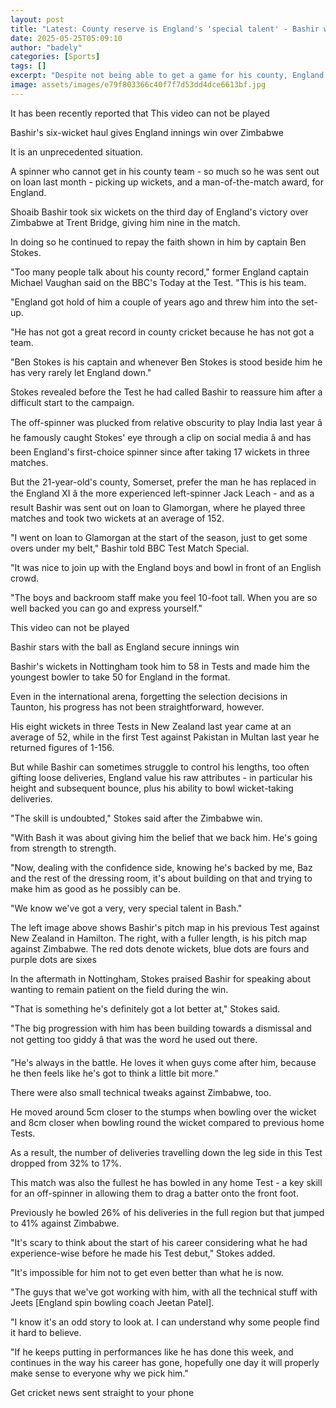 ```yaml
---
layout: post
title: "Latest: County reserve is England's 'special talent' - Bashir work pays off"
date: 2025-05-25T05:09:10
author: "badely"
categories: [Sports]
tags: []
excerpt: "Despite not being able to get a game for his county, England spinner Shoaib Bashir puts doubts over his place 'to bed'."
image: assets/images/e79f803366c40f7f7d53dd4dce6613bf.jpg
---
```


It has been recently reported that This video can not be played

Bashir's six-wicket haul gives England innings win over Zimbabwe

It is an unprecedented situation.

A spinner who cannot get in his county team - so much so he was sent out on loan last month - picking up wickets, and a man-of-the-match award, for England.

Shoaib Bashir took six wickets on the third day of England's victory over Zimbabwe at Trent Bridge, giving him nine in the match.

In doing so he continued to repay the faith shown in him by captain Ben Stokes.

"Too many people talk about his county record," former England captain Michael Vaughan said on the BBC's Today at the Test. "This is his team.

"England got hold of him a couple of years ago and threw him into the set-up.

"He has not got a great record in county cricket because he has not got a team.

"Ben Stokes is his captain and whenever Ben Stokes is stood beside him he has very rarely let England down."

Stokes revealed before the Test he had called Bashir to reassure him after a difficult start to the campaign.

The off-spinner was plucked from relative obscurity to play India last year â he famously caught Stokes' eye through a clip on social media â and has been England's first-choice spinner since after taking 17 wickets in three matches.

But the 21-year-old's county, Somerset, prefer the man he has replaced in the England XI â the more experienced left-spinner Jack Leach - and as a result Bashir was sent out on loan to Glamorgan, where he played three matches and took two wickets at an average of 152.

"I went on loan to Glamorgan at the start of the season, just to get some overs under my belt," Bashir told BBC Test Match Special.

"It was nice to join up with the England boys and bowl in front of an English crowd.

"The boys and backroom staff make you feel 10-foot tall. When you are so well backed you can go and express yourself."

This video can not be played

Bashir stars with the ball as England secure innings win

Bashir's wickets in Nottingham took him to 58 in Tests and made him the youngest bowler to take 50 for England in the format.

Even in the international arena, forgetting the selection decisions in Taunton, his progress has not been straightforward, however. 

His eight wickets in three Tests in New Zealand last year came at an average of 52, while in the first Test against Pakistan in Multan last year he returned figures of 1-156. 

But while Bashir can sometimes struggle to control his lengths, too often gifting loose deliveries, England value his raw attributes - in particular his height and subsequent bounce, plus his ability to bowl wicket-taking deliveries.

"The skill is undoubted," Stokes said after the Zimbabwe win.

"With Bash it was about giving him the belief that we back him. He's going from strength to strength. 

"Now, dealing with the confidence side, knowing he's backed by me, Baz and the rest of the dressing room, it's about building on that and trying to make him as good as he possibly can be.

"We know we've got a very, very special talent in Bash."

The left image above shows Bashir's pitch map in his previous Test against New Zealand in Hamilton. The right, with a fuller length, is his pitch map against Zimbabwe. The red dots denote wickets, blue dots are fours and purple dots are sixes

In the aftermath in Nottingham, Stokes praised Bashir for speaking about wanting to remain patient on the field during the win.

"That is something he's definitely got a lot better at," Stokes said.

"The big progression with him has been building towards a dismissal and not getting too giddy â that was the word he used out there. 

"He's always in the battle. He loves it when guys come after him, because he then feels like he's got to think a little bit more."

There were also small technical tweaks against Zimbabwe, too.

He moved around 5cm closer to the stumps when bowling over the wicket and 8cm closer when bowling round the wicket compared to previous home Tests. 

As a result, the number of deliveries travelling down the leg side in this Test dropped from 32% to 17%.

This match was also the fullest he has bowled in any home Test - a key skill for an off-spinner in allowing them to drag a batter onto the front foot. 

Previously he bowled 26% of his deliveries in the full region but that jumped to 41% against Zimbabwe. 

"It's scary to think about the start of his career considering what he had experience-wise before he made his Test debut," Stokes added.

"It's impossible for him not to get even better than what he is now. 

"The guys that we've got working with him, with all the technical stuff with Jeets [England spin bowling coach Jeetan Patel]. 

"I know it's an odd story to look at. I can understand why some people find it hard to believe. 

"If he keeps putting in performances like he has done this week, and continues in the way his career has gone, hopefully one day it will properly make sense to everyone why we pick him."

Get cricket news sent straight to your phone


